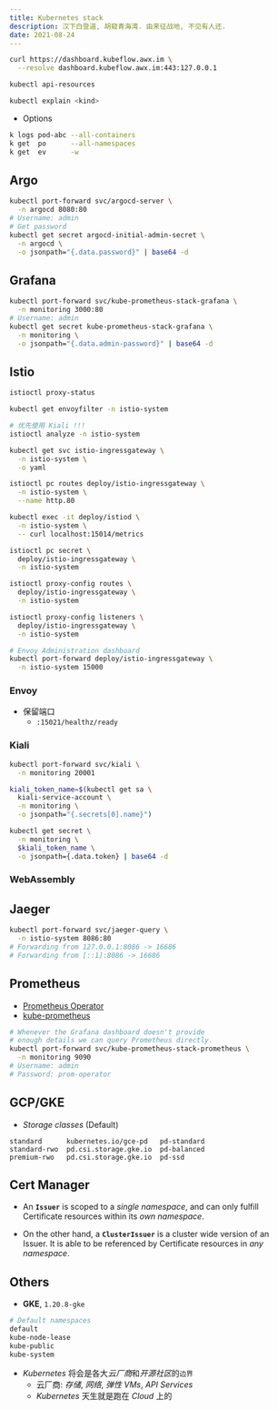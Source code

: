 ```yaml
---
title: Kubernetes stack
description: 汉下白登道, 胡窥青海湾. 由来征战地, 不见有人还.
date: 2021-08-24
---
```


```zsh
curl https://dashboard.kubeflow.awx.im \
  --resolve dashboard.kubeflow.awx.im:443:127.0.0.1
```

```zsh
kubectl api-resources

kubectl explain <kind>
```

* Options

```zsh
k logs pod-abc --all-containers
k get  po      --all-namespaces
k get  ev      -w
```

## Argo

```zsh
kubectl port-forward svc/argocd-server \
  -n argocd 8080:80
# Username: admin
# Get password
kubectl get secret argocd-initial-admin-secret \
  -n argocd \
  -o jsonpath="{.data.password}" | base64 -d
```

## Grafana

```zsh
kubectl port-forward svc/kube-prometheus-stack-grafana \
  -n monitoring 3000:80
# Username: admin
kubectl get secret kube-prometheus-stack-grafana \
  -n monitoring \
  -o jsonpath="{.data.admin-password}" | base64 -d
```

## Istio

```zsh
istioctl proxy-status

kubectl get envoyfilter -n istio-system
```

```zsh
# 优先使用 Kiali !!!
istioctl analyze -n istio-system
```

```zsh
kubectl get svc istio-ingressgateway \
  -n istio-system \
  -o yaml
```

```zsh
istioctl pc routes deploy/istio-ingressgateway \
  -n istio-system \
  --name http.80
```

```zsh
kubectl exec -it deploy/istiod \
  -n istio-system \
  -- curl localhost:15014/metrics

istioctl pc secret \
  deploy/istio-ingressgateway \
  -n istio-system

istioctl proxy-config routes \
  deploy/istio-ingressgateway \
  -n istio-system

istioctl proxy-config listeners \
  deploy/istio-ingressgateway \
  -n istio-system

# Envoy Administration dashboard
kubectl port-forward deploy/istio-ingressgateway \
  -n istio-system 15000
```

### Envoy

* 保留端口
  - `:15021/healthz/ready`

### Kiali

```zsh
kubectl port-forward svc/kiali \
  -n monitoring 20001
```

```zsh
kiali_token_name=$(kubectl get sa \
  kiali-service-account \
  -n monitoring \
  -o jsonpath="{.secrets[0].name}")

kubectl get secret \
  -n monitoring \
  $kiali_token_name \
  -o jsonpath={.data.token} | base64 -d
```

### WebAssembly

## Jaeger

```zsh
kubectl port-forward svc/jaeger-query \
  -n istio-system 8086:80
# Forwarding from 127.0.0.1:8086 -> 16686
# Forwarding from [::1]:8086 -> 16686
```

## Prometheus

* [Prometheus Operator](https://github.com/prometheus-operator/prometheus-operator)
* [kube-prometheus](https://github.com/prometheus-operator/kube-prometheus)

```zsh
# Whenever the Grafana dashboard doesn't provide
# enough details we can query Prometheus directly.
kubectl port-forward svc/kube-prometheus-stack-prometheus \
  -n monitoring 9090
# Username: admin
# Password: prom-operator
```

## GCP/GKE

* *Storage classes* (Default)

```
standard      kubernetes.io/gce-pd   pd-standard
standard-rwo  pd.csi.storage.gke.io  pd-balanced
premium-rwo   pd.csi.storage.gke.io  pd-ssd
```

## Cert Manager

* An **`Issuer`** is scoped to a *single namespace*,
  and can only fulfill Certificate resources
  within its *own namespace*.

* On the other hand, a **`ClusterIssuer`** is a
  cluster wide version of an Issuer.
  It is able to be referenced by Certificate
  resources in *any namespace*.

## Others

* **GKE**, `1.20.8-gke`

```zsh
# Default namespaces
default
kube-node-lease
kube-public
kube-system
```

* *Kubernetes* 将会是各大*云厂商*和*开源社区*的`边界`
  - 云厂商: *存储*, *网络*, *弹性 VMs*, *API Services*
  - *Kubernetes* 天生就是跑在 *Cloud* 上的
